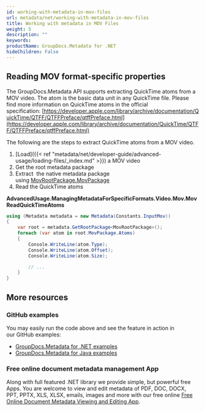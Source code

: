 ```yaml
---
id: working-with-metadata-in-mov-files
url: metadata/net/working-with-metadata-in-mov-files
title: Working with metadata in MOV Files
weight: 5
description: ""
keywords: 
productName: GroupDocs.Metadata for .NET
hideChildren: False
---
```

## Reading MOV format-specific properties

The GroupDocs.Metadata API supports extracting QuickTime atoms from a MOV video. The atom is the basic data unit in any QuickTime file. Please find more information on QuickTime atoms in the official specification: [https://developer.apple.com/library/archive/documentation/QuickTime/QTFF/QTFFPreface/qtffPreface.html](https://developer.apple.com/library/archive/documentation/QuickTime/QTFF/QTFFPreface/qtffPreface.html)

The following are the steps to extract QuickTime atoms from a MOV video.

1.  [Load]({{< ref "metadata/net/developer-guide/advanced-usage/loading-files/_index.md" >}}) a MOV video
2.  Get the root metadata package
3.  Extract  the native metadata package using [MovRootPackage.MovPackage](https://apireference.groupdocs.com/net/metadata/groupdocs.metadata.formats.video/movrootpackage/properties/movpackage)
4.  Read the QuickTime atoms

**AdvancedUsage.ManagingMetadataForSpecificFormats.Video.Mov.MovReadQuickTimeAtoms**

```csharp
using (Metadata metadata = new Metadata(Constants.InputMov))
{
	var root = metadata.GetRootPackage<MovRootPackage>();
	foreach (var atom in root.MovPackage.Atoms)
	{
		Console.WriteLine(atom.Type);
		Console.WriteLine(atom.Offset);
		Console.WriteLine(atom.Size);

		// ...
	}
}
```

## More resources
### GitHub examples
You may easily run the code above and see the feature in action in our GitHub examples:
*   [GroupDocs.Metadata for .NET examples](https://github.com/groupdocs-metadata/GroupDocs.Metadata-for-.NET)    
*   [GroupDocs.Metadata for Java examples](https://github.com/groupdocs-metadata/GroupDocs.Metadata-for-Java)    

### Free online document metadata management App
Along with full featured .NET library we provide simple, but powerful free Apps.
You are welcome to view and edit metadata of PDF, DOC, DOCX, PPT, PPTX, XLS, XLSX, emails, images and more with our free online [Free Online Document Metadata Viewing and Editing App](https://products.groupdocs.app/metadata).
